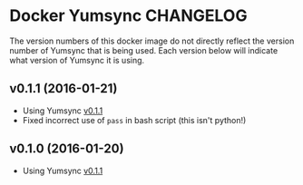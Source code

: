 Docker Yumsync CHANGELOG
========================

The version numbers of this docker image do not directly reflect the version number of Yumsync that is being used. Each version below will indicate what version of Yumsync it is using.

v0.1.1 (2016-01-21)
-------------------

* Using Yumsync [v0.1.1](https://github.com/jrwesolo/yumsync/tree/v0.1.1)
* Fixed incorrect use of `pass` in bash script (this isn't python!)

v0.1.0 (2016-01-20)
-------------------

* Using Yumsync [v0.1.1](https://github.com/jrwesolo/yumsync/tree/v0.1.1)
